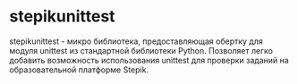 # stepikunittest
stepikunittest - микро библиотека, предоставляющая обертку для модуля unittest из стандартной библиотеки Python. Позволяет легко добавить возможность использования unittest для проверки заданий на образовательной платформе Stepik.
